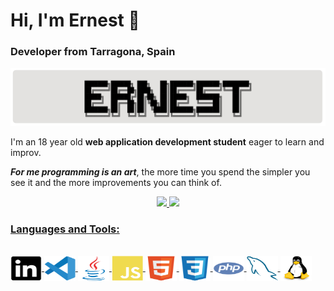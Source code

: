 # Hi, I'm Ernest :wave:
### Developer from Tarragona, Spain
<img src="banner.png" alt="banner">

I'm an 18 year old **web application development student** eager to learn and improv.
<br/>

***For me programming is an art***, the more time you spend the simpler you see it and the more improvements you can think of.

<div align="center">
  <a href="https://github.com/ern3stma">
  <img height="180em" src="https://github-readme-stats.vercel.app/api?username=ern3stma&show_icons=true&include_all_commits=true&count_private=true&custom_title=My%20GitHub%20Stats"/>
  <img height="180em" src="https://github-readme-stats.vercel.app/api/top-langs/?username=ern3stma&layout=compact&langs_count=10"/>
</div>
  
  ### Languages and Tools:
  
<div style="display: inline_block"><br>
  <a title="Go to Linkedin" target="_blank" href="https://www.linkedin.com/in/ern3stma/">
    <img align="center" alt="Icon of Linkedin" height="40" width="50" src="https://github.com/devicons/devicon/blob/master/icons/linkedin/linkedin-plain.svg">
  </a>
  <a title="Go to VS Code" target="_blank" href="https://code.visualstudio.com/">
    <img align="center" alt="Icon of vscode" height="40" width="50" src="https://github.com/devicons/devicon/blob/master/icons/vscode/vscode-original.svg">
  </a>
  <a title="Go to Java" target="_blank" href="https://www.java.com/es/">
    <img align="center" alt="Icon of Java" height="40" width="50" src="https://github.com/devicons/devicon/blob/master/icons/java/java-original.svg">
  </a>
  <a title="Go to JavaScript" target="_blank" href="https://www.javascript.com/">
    <img align="center" alt="Icon of JavaScript" height="40" width="50" src="https://github.com/devicons/devicon/blob/master/icons/javascript/javascript-plain.svg">
  </a>
  <a title="Go to HTML5" target="_blank" href="https://www.w3schools.com/html/">
    <img align="center" alt="Icon of HTML5" height="40" width="50" src="https://github.com/devicons/devicon/blob/master/icons/html5/html5-original.svg">
  </a>
  <a title="Go to CSS3" target="_blank" href="https://www.w3schools.com/Css/">
    <img align="center" alt="Icon of CSS3" height="40" width="50" src="https://github.com/devicons/devicon/blob/master/icons/css3/css3-original.svg">
  </a>
  <a title="Go to PHP" target="_blank" href="https://www.php.net/">
    <img align="center" alt="Icon of PHP" height="40" width="50" src="https://github.com/devicons/devicon/blob/master/icons/php/php-plain.svg">
  </a>
  <a title="Go to MySQL" target="_blank" href="https://www.mysql.com/">
    <img align="center" alt="Icon of MySQL" height="40" width="50" src="https://github.com/devicons/devicon/blob/master/icons/mysql/mysql-plain.svg">
  </a>  
  <a title="Go to Linux" target="_blank" href="https://www.gnu.org/">
    <img align="center" alt="Icon of Linux" height="40" width="50" src="https://github.com/devicons/devicon/blob/master/icons/linux/linux-original.svg">
  </a>  
</div>
